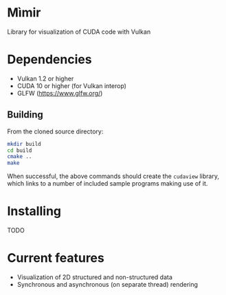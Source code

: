 # Mìmir
Library for visualization of CUDA code with Vulkan

# Dependencies
* Vulkan 1.2 or higher
* CUDA 10 or higher (for Vulkan interop)
* GLFW (https://www.glfw.org/)

## Building

From the cloned source directory:

```bash
mkdir build
cd build
cmake ..
make
```

When successful, the above commands should create the `cudaview` library, which
links to a number of included sample programs making use of it.

# Installing
TODO

# Current features
* Visualization of 2D structured and non-structured data
* Synchronous and asynchronous (on separate thread) rendering
